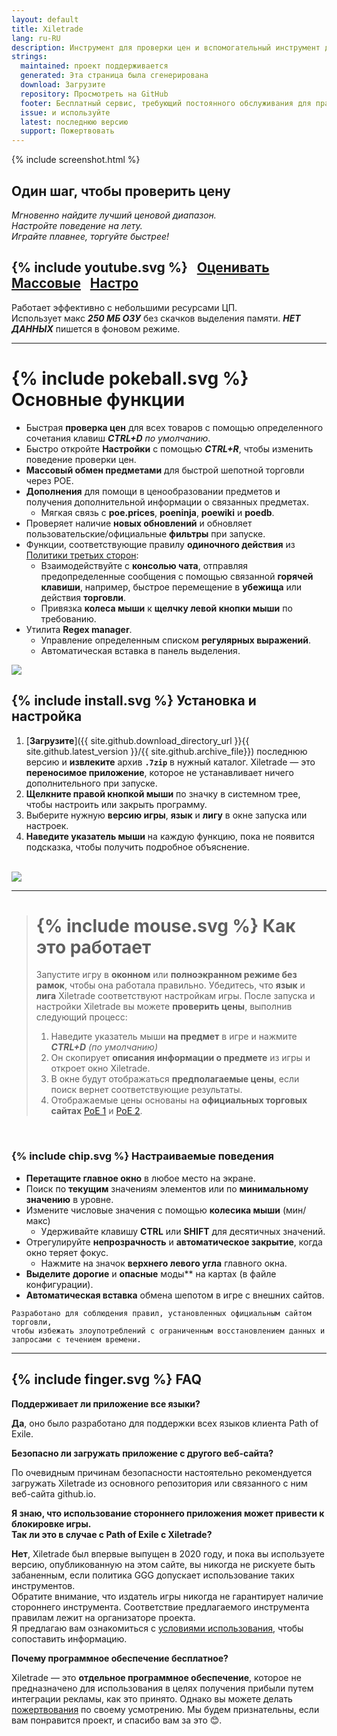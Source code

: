 ```yaml
---
layout: default
title: Xiletrade
lang: ru-RU
description: Инструмент для проверки цен и вспомогательный инструмент для игр Path Of Exile
strings:
  maintained: проект поддерживается
  generated: Эта страница была сгенерирована
  download: Загрузите
  repository: Просмотреть на GitHub
  footer: Бесплатный сервис, требующий постоянного обслуживания для правильной работы.
  issue: и используйте
  latest: последнюю версию
  support: Пожертвовать
---
```

{% include screenshot.html %}
## Один шаг, чтобы проверить цену

*Мгновенно найдите лучший ценовой диапазон.*  
*Настройте поведение на лету.*  
*Играйте плавнее, торгуйте быстрее!*  

## {% include youtube.svg %} &nbsp; [Оценивать](https://youtu.be/4mP3uOsr8oc) &nbsp; [Массовые](https://youtu.be/6yuLZXTho-A) &nbsp; [Настро](https://youtu.be/libdIjrNM-8)

Работает эффективно с небольшими ресурсами ЦП.  
Использует макс ***250 МБ ОЗУ*** без скачков выделения памяти. 
***НЕТ ДАННЫХ*** пишется в фоновом режиме.  

* * *

# {% include pokeball.svg %} Основные функции

- Быстрая **проверка цен** для всех товаров с помощью определенного сочетания клавиш ***CTRL+D*** *по умолчанию*.
- Быстро откройте **Настройки** с помощью ***CTRL+R***, чтобы изменить поведение проверки цен.
- **Массовый обмен предметами** для быстрой шепотной торговли через POE.
- **Дополнения** для помощи в ценообразовании предметов и получения дополнительной информации о связанных предметах.
	- Мягкая связь с **poe.prices**, **poeninja**, **poewiki** и **poedb**.
- Проверяет наличие **новых обновлений** и обновляет пользовательские/официальные **фильтры** при запуске.
- Функции, соответствующие правилу **одиночного действия** из [Политики третьих сторон](https://www.pathofexile.com/developer/docs#policy):
	- Взаимодействуйте с **консолью чата**, отправляя предопределенные сообщения с помощью связанной **горячей клавиши**,
например, быстрое перемещение в **убежища** или действия **торговли**.
	- Привязка **колеса мыши** к **щелчку левой кнопки мыши** по требованию.
- Утилита **Regex manager**.
	- Управление определенным списком **регулярных выражений**.
	- Автоматическая вставка в панель выделения.  

<img align="center" src="https://github.com/user-attachments/assets/1a3229fe-9f61-4c18-b4de-98e2ee026ace">
<br>

## {% include install.svg %} Установка и настройка

1. [**Загрузите**]({{ site.github.download_directory_url }}{{ site.github.latest_version }}/{{ site.github.archive_file}}) последнюю версию и **извлеките** архив **`.7zip`** в нужный каталог.
Xiletrade — это **переносимое приложение**, которое не устанавливает ничего дополнительного при запуске.
2. **Щелкните правой кнопкой мыши** по значку в системном трее, чтобы настроить или закрыть программу.
3. Выберите нужную **версию игры**, **язык** и **лигу** в окне запуска или настроек.
4. **Наведите указатель мыши** на каждую функцию, пока не появится подсказка, чтобы получить подробное объяснение.  
<br>
<img src="https://github.com/user-attachments/assets/2aa8b83a-9144-4b56-8d79-1808aac0d486">
<br>

* * *
> # {% include mouse.svg %} Как это работает
>
> Запустите игру в **оконном** или **полноэкранном режиме без рамок**, чтобы она работала правильно.
> Убедитесь, что **язык** и **лига** Xiletrade соответствуют настройкам игры.
> После запуска и настройки Xiletrade вы можете **проверить цены**, выполнив следующий процесс:
>   1. Наведите указатель мыши **на предмет** в игре и нажмите ***CTRL+D*** *(по умолчанию)*
>   2. Он скопирует **описания информации о предмете** из игры и откроет окно Xiletrade.
>   3. В окне будут отображаться **предполагаемые цены**, если поиск вернет соответствующие результаты.
>   4. Отображаемые цены основаны на **официальных торговых сайтах** [PoE 1](https://www.pathofexile.com/trade/search/) и [PoE 2](https://www.pathofexile.com/trade2/search/poe2/).
<br>

### {% include chip.svg %} Настраиваемые поведения

* **Перетащите главное окно** в любое место на экране.
* Поиск по **текущим** значениям элементов или по **минимальному значению** в уровне.
* Измените числовые значения с помощью **колесика мыши** (мин/макс)
	* Удерживайте клавишу **CTRL** или **SHIFT** для десятичных значений.
* Отрегулируйте **непрозрачность** и **автоматическое закрытие**, когда окно теряет фокус.
	* Нажмите на значок **верхнего левого угла** главного окна.
* **Выделите** **дорогие** и **опасные** моды** на картах (в файле конфигурации).
* **Автоматическая вставка** обмена шепотом в игре с внешних сайтов.

```
Разработано для соблюдения правил, установленных официальным сайтом торговли,
чтобы избежать злоупотреблений с ограниченным восстановлением данных и запросами с течением времени.
```
* * *

## {% include finger.svg %} FAQ

<p class="accordion"><b>Поддерживает ли приложение все языки?</b></p>
<div class="panel">
<b>Да</b>, оно было разработано для поддержки всех языков клиента Path of Exile.
</div>

<p class="accordion"><b>Безопасно ли загружать приложение с другого веб-сайта?</b></p>
<div class="panel">
По очевидным причинам безопасности настоятельно рекомендуется загружать Xiletrade из основного репозитория или связанного с ним веб-сайта github.io.
</div>

<p class="accordion"><b>Я знаю, что использование стороннего приложения может привести к блокировке игры.<br>Так ли это в случае с Path of Exile с Xiletrade?</b></p>
<div class="panel">
<b>Нет</b>, Xiletrade был впервые выпущен в 2020 году, и пока вы используете версию, опубликованную на этом сайте, вы никогда не рискуете быть забаненным, если политика GGG допускает использование таких инструментов.
<br>Обратите внимание, что издатель игры никогда не гарантирует наличие стороннего инструмента.
Соответствие предлагаемого инструмента правилам лежит на организаторе проекта.
<br>Я предлагаю вам ознакомиться с <a target="_blank" rel="noopener noreferrer" href="https://www.pathofexile.com/developer/docs#policy">условиями использования</a>, чтобы сопоставить информацию.
</div>

<p class="accordion"><b>Почему программное обеспечение бесплатное?</b></p>
<div class="panel">
Xiletrade — это <b>отдельное программное обеспечение</b>, которое не предназначено для использования в целях получения прибыли путем интеграции рекламы, как это принято. Однако вы можете делать <a target="_blank" rel="noopener noreferrer" href="{{ site.github.paypal_url }}">пожертвования</a> по своему усмотрению. Мы будем признательны, если вам понравится проект, и спасибо вам за это 😊.
</div>
